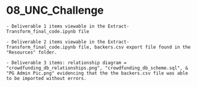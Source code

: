 # 08_UNC_Challenge

    - Deliverable 1 items viewable in the Extract-Transform_final_code.ipynb file 

    - Deliverable 2 items viewable in the Extract-Transform_final_code.ipynb file, backers.csv export file found in the "Resources" folder. 

    - Deliverable 3 items: relationship diagram = "crowdfunding_db_relationships.png", "crowdfunding_db_scheme.sql", & "PG Admin Pic.png" evidencing that the the backers.csv file was able to be imported without errors. 